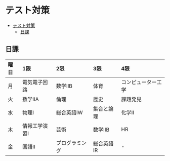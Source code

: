 # テスト対策

- [テスト対策](#テスト対策)
	- [日課](#日課)

## 日課

| 曜日 | 1限           | 2限            | 3限        | 4限                |
| :--- | :------------ | :------------- | :--------- | :----------------- |
| 月   | 電気電子回路  | 数学IIB        | 体育       | コンピューター工学 |
| 火   | 数学IIA       | 倫理           | 歴史       | 課題発見           |
| 水   | 物理I         | 総合英語IW     | 集合と論理 | 化学II             |
| 木   | 情報工学演習I | 芸術           | 数学IIB    | HR                 |
| 金   | 国語II        | プログラミング | 総合英語IR | -                  |